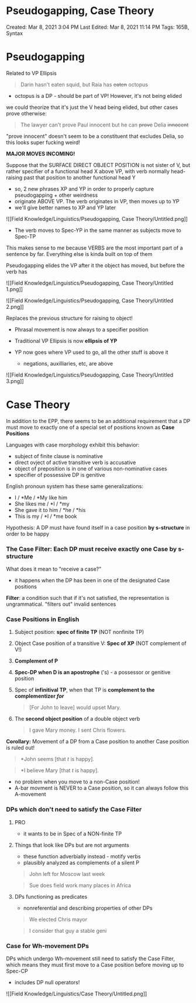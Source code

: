 # Pseudogapping, Case Theory

Created: Mar 8, 2021 3:04 PM
Last Edited: Mar 8, 2021 11:14 PM
Tags: 165B, Syntax

# Pseudogapping

Related to VP Ellipsis

> Darin hasn't eaten squid, but Raia has ~~eaten~~ octopus

- octopus is a DP - should be part of VP! However, it's not being elided

we could theorize that it's just the V head being elided, but other cases prove otherwise:

> The lawyer can't prove Paul innocent but he can ~~prove~~ Delia ~~innocent~~

"prove innocent" doesn't seem to be a constituent that excludes Delia, so this looks super fucking weird!

**MAJOR MOVES INCOMING!**

Suppose that the SURFACE DIRECT OBJECT POSITION is not sister of V, but rather specifier of a functional head X above VP, with verb normally head-raising past that position to another functional head Y

- so, 2 new phrases XP and YP in order to properly capture pseudogapping + other weirdness
- originate ABOVE VP. The verb originates in VP, then moves up to YP
- we'll give better names to XP and YP later

![[Field Knowledge/Linguistics/Pseudogapping, Case Theory/Untitled.png]]

- The verb moves to Spec-YP in the same manner as subjects move to Spec-TP

This makes sense to me because VERBS are the most important part of a sentence by far. Everything else is kinda built on top of them

Pseudogapping elides the VP after it the object has moved, but before the verb has

![[Field Knowledge/Linguistics/Pseudogapping, Case Theory/Untitled 1.png]]

![[Field Knowledge/Linguistics/Pseudogapping, Case Theory/Untitled 2.png]]

Replaces the previous structure for raising to object!

- Phrasal movement is now always to a specifier position

- Traditional VP Ellipsis is now **ellipsis of YP**
- YP now goes where VP used to go, all the other stuff is above it
    - negations, auxilliaries, etc, are above

![[Field Knowledge/Linguistics/Pseudogapping, Case Theory/Untitled 3.png]]

# Case Theory

In addition to the EPP, there seems to be an additional requirement that a DP must move to exactly one of a special set of positions known as **Case Positions**

Languages with case morphology exhibit this behavior:

- subject of finite clause is nominative
- direct ovject of active transitive verb is accusative
- object of preposition is in one of various non-nominative cases
- specifier of possessive DP is genitive

English pronoun system has these same generalizations:

- I / *Me / *My like him
- She likes me / *I / *my
- She gave it to him / *he / *his
- This is my / *I / *me book

Hypothesis:
A DP must have found itself in a case position **by s-structure** in order to be happy

### The Case Filter: Each DP must receive exactly one Case by s-structure

What does it mean to "receive a case?"

- it happens when the DP has been in one of the designated Case positions

**Filter**: a condition such that if it's not satisfied, the representation is ungrammatical. "filters out" invalid sentences

### Case Positions in English

1. Subject position: **spec of finite TP** (NOT nonfinite TP)
2. Object Case position of a transitive V: **Spec of XP** (NOT complement of V!)
3. **Complement of P**
4. **Spec-DP when D is an apostrophe** ('s) - a possessor or genitive position
5. Spec of **infinitival TP**, when that TP is **complement to the complementizer *for***

    > [For John to leave] would upset Mary.

6. The **second object position** of a double object verb

    > I gave Mary money.         I sent Chris flowers.

**Corollary:** Movement of a DP from a Case position to another Case position is ruled out!

> *John seems [that *t* is happy].

> *I believe Mary [that *t* is happy].

- no problem when you move to a non-Case position!
- A-bar movment is NEVER to a Case position, so it can always follow this A-movement

### DPs which don't need to satisfy the Case Filter

1. PRO
    - it wants to be in Spec of a NON-finite TP
2. Things that look like DPs but are not arguments
    - these function adverbially instead - motify verbs
    - plausibly analyzed as complements of a silent P

    > John left for Moscow last week

    > Sue does field work many places in Africa

3. DPs functioning as predicates
    - nonreferential and describing properties of other DPs

    > We elected Chris mayor

    > I consider that guy a stable geni

### Case for Wh-movement DPs

DPs which undergo Wh-movement still need to satisfy the Case Filter, which means they must first move to a Case position before moving up to Spec-CP

- includes DP null operators!

![[Field Knowledge/Linguistics/Case Theory/Untitled.png]]